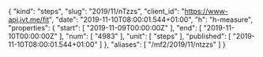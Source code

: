 {
  "kind": "steps",
  "slug": "2019/11/nTzzs",
  "client_id": "https://www-api.jvt.me/fit",
  "date": "2019-11-10T08:00:01.544+01:00",
  "h": "h-measure",
  "properties": {
    "start": [
      "2019-11-09T00:00:00Z"
    ],
    "end": [
      "2019-11-10T00:00:00Z"
    ],
    "num": [
      "4983"
    ],
    "unit": [
      "steps"
    ],
    "published": [
      "2019-11-10T08:00:01.544+01:00"
    ]
  },
  "aliases": [
    "/mf2/2019/11/ntzzs"
  ]
}
